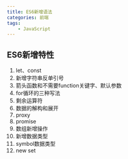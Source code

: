 ```yaml
---
title: ES6新增语法
categories: 前端
tags:
    - JavaScript
---
```


## ES6新增特性
1. let、const
2. 新增字符串反单引号
3. 箭头函数和不需要function关键字、默认参数
4. for循环的三种写法
5. 剩余运算符
6. 数据的解构和展开
7. proxy
8. promise
9. 数组新增操作
10. 新增数据类型
11. symbol数据类型
12. new set
